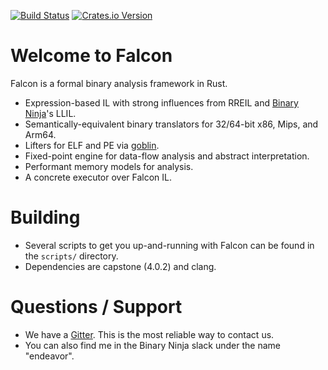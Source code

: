 [![Build Status](https://travis-ci.org/falconre/falcon.svg?branch=master)](https://travis-ci.org/falconre/falcon)
[![Crates.io Version](https://img.shields.io/crates/v/falcon.svg)](https://crates.io/crates/falcon/)

# Welcome to Falcon

Falcon is a formal binary analysis framework in Rust.

* Expression-based IL with strong influences from RREIL and [Binary Ninja](https://binary.ninja)'s LLIL.
* Semantically-equivalent binary translators for 32/64-bit x86, Mips, and Arm64.
* Lifters for ELF and PE via [goblin](https://github.com/m4b/goblin).
* Fixed-point engine for data-flow analysis and abstract interpretation.
* Performant memory models for analysis.
* A concrete executor over Falcon IL.

# Building

* Several scripts to get you up-and-running with Falcon can be found in the `scripts/` directory.
* Dependencies are capstone (4.0.2) and clang.

# Questions / Support

* We have a [Gitter](https://gitter.im/rust-falcon/Lobby). This is the most reliable way to contact us.
* You can also find me in the Binary Ninja slack under the name "endeavor".